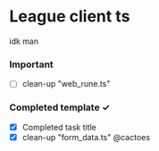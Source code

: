 # League client ts
idk man

### Important
- [ ] clean-up "web_rune.ts"

### Completed template ✓
- [x] Completed task title
- [x] clean-up "form_data.ts" @cactoes